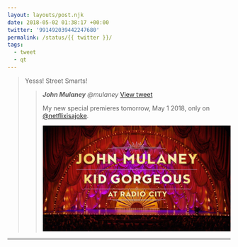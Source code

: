 ```yaml
---
layout: layouts/post.njk
date: 2018-05-02 01:38:17 +00:00
twitter: '991492039442247680'
permalink: /status/{{ twitter }}/
tags: 
  - tweet
  - qt
---
```


> Yesss! Street Smarts! 
> 
> > <cite>**John Mulaney** @mulaney</cite> [View tweet](https://twitter.com/mulaney/status/990997616015151104)
> > 
> > My new special premieres tomorrow, May 1 2018, only on [@netflixisajoke](https://twitter.com/netflixisajoke).
> > 
> > ![John Mulaney Kid Gorgeous at Radio City](/img/_qt/DcC7ETcWsAAQcJs.jpg)

---
